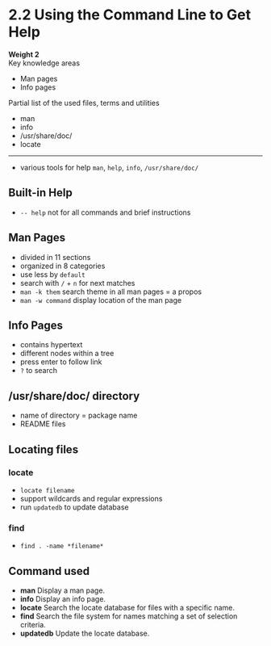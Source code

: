 # 2.2 Using the Command Line to Get Help

**Weight 2**\
Key knowledge areas

- Man pages
- Info pages

Partial list of the used files, terms and utilities

- man
- info
- /usr/share/doc/
- locate

---

- various tools for help `man`, `help`, `info`, `/usr/share/doc/`

## Built-in Help

- `-- help` not for all commands and brief instructions

## Man Pages

- divided in 11 sections
- organized in 8 categories
- use less by `default`
- search with `/` + `n` for next matches
- `man -k them` search theme in all man pages = a propos
- `man -w command` display location of the man page

## Info Pages

- contains hypertext
- different nodes within a tree
- press enter to follow link
- `?` to search

## /usr/share/doc/ directory

- name of directory = package name
- README files

## Locating files

### locate

- `locate filename`
- support wildcards and regular expressions
- run `updatedb` to update database

### find

- `find . -name *filename*`

## Command used

- **man** Display a man page.
- **info** Display an info page.
- **locate** Search the locate database for files with a specific name.
- **find** Search the file system for names matching a set of selection criteria.
- **updatedb** Update the locate database.
